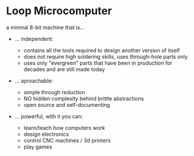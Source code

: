 # Loop Microcomputer
a minmal 8-bit machine that is...

- ... independent:
    - contains all the tools required to design another version of itself
    - does not require high soldering skills, uses through-hole parts only
    - uses only "evergreen" parts that have been in production for decades and are still made today

- ... aproachable:
    - simple through reduction
    - NO hidden complexity behind brittle abstractions
    - open source and self-documenting

- ... powerful, with it you can:
    - learn/teach how computers work
    - design electronics
    - control CNC machines / 3d printers
    - play games
